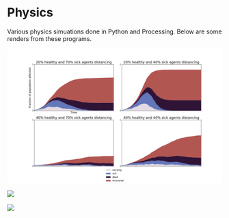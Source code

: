 # Physics
Various physics simuations done in Python and Processing. Below are some renders from these programs.

![](/PandemicModels/Pandemic.png)

![](https://i.imgur.com/DkyJU9x.png)

![](https://camo.githubusercontent.com/b2577a0ed8fff983f55dfbcd20f16bbe4d5381b7/68747470733a2f2f692e696d6775722e636f6d2f59474b446952572e706e67)
